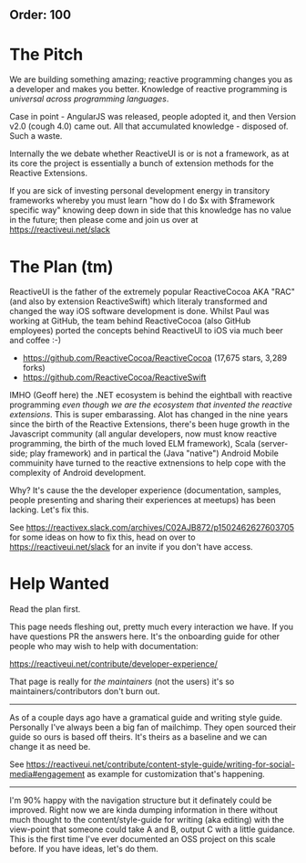 Order: 100
---

# The Pitch

We are building something amazing; reactive programming changes you as a developer and makes you better. Knowledge of reactive programming is _universal across programming languages_.

Case in point - AngularJS was released, people adopted it, and then Version v2.0 (cough 4.0) came out. All that accumulated knowledge - disposed of. Such a waste.

Internally the we debate whether ReactiveUI is or is not a framework, as at its core the project is essentially a bunch of extension methods for the Reactive Extensions.

If you are sick of investing personal development energy in transitory frameworks whereby you must learn "how do I do $x with $framework specific way" knowing deep down in side that this knowledge has no value in the future; then please come and join us over at https://reactiveui.net/slack

# The Plan (tm)

ReactiveUI is the father of the extremely popular ReactiveCocoa AKA "RAC" (and also by extension ReactiveSwift) which literaly transformed and changed the way iOS software development is done. Whilst Paul was working at GitHub, the team behind ReactiveCocoa (also GitHub employees) ported the concepts behind ReactiveUI to iOS via much beer and coffee  :-)

* https://github.com/ReactiveCocoa/ReactiveCocoa (17,675 stars, 3,289 forks)
* https://github.com/ReactiveCocoa/ReactiveSwift

IMHO (Geoff here) the .NET ecosystem is behind the eightball with reactive programming _even though we are the ecosystem that invented the reactive extensions_. This is super embarassing. Alot has changed in the nine years since the birth of the Reactive Extensions, there's been huge growth in the Javascript community (all angular developers, now must know reactive programming, the birth of the much loved ELM framework), Scala (server-side; play framework) and in partical the (Java "native") Android Mobile commuinity have turned to the reactive extnensions to help cope with the complexity of Android development. 

Why? It's cause the the developer experience (documentation, samples, people presenting and sharing their experiences at meetups) has been lacking. Let's fix this.

See https://reactivex.slack.com/archives/C02AJB872/p1502462627603705 for some ideas on how to fix this, head on over to https://reactiveui.net/slack for an invite if you don't have access.

# Help Wanted

Read the plan first.

This page needs fleshing out, pretty much every interaction we have. If you have questions PR the answers here. It's the onboarding guide for other people who may wish to help with documentation:

https://reactiveui.net/contribute/developer-experience/

That page is really for _the maintainers_ (not the users) it's so maintainers/contributors don't burn out.


<hr/>

As of a couple days ago have a gramatical guide and writing style guide. Personally I've always been a big fan of mailchimp. They open sourced their guide so ours is based off theirs. It's theirs as a baseline and we can change it as need be.

See https://reactiveui.net/contribute/content-style-guide/writing-for-social-media#engagement as example for customization that's happening.


<hr/>

I'm 90% happy with the navigation structure but it definately could be improved. Right now we are kinda dumping information in there without much thought to the content/style-guide for writing (aka editing) with the view-point that someone could take A and B, output C with a little guidance. This is the first time I've ever documented an OSS project on this scale before. If you have ideas, let's do them.
